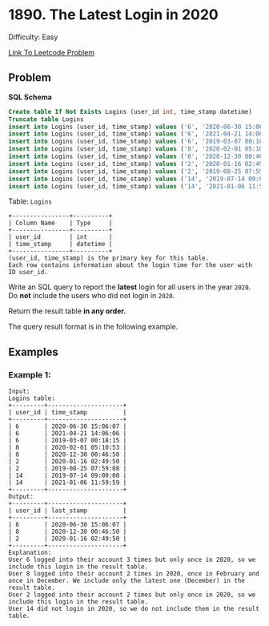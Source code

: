 # 1890. The Latest Login in 2020
Difficulty: Easy

[Link To Leetcode Problem](https://leetcode.com/problems/calculate-special-bonus/)

## Problem
**SQL Schema**
```sql
Create table If Not Exists Logins (user_id int, time_stamp datetime)
Truncate table Logins
insert into Logins (user_id, time_stamp) values ('6', '2020-06-30 15:06:07')
insert into Logins (user_id, time_stamp) values ('6', '2021-04-21 14:06:06')
insert into Logins (user_id, time_stamp) values ('6', '2019-03-07 00:18:15')
insert into Logins (user_id, time_stamp) values ('8', '2020-02-01 05:10:53')
insert into Logins (user_id, time_stamp) values ('8', '2020-12-30 00:46:50')
insert into Logins (user_id, time_stamp) values ('2', '2020-01-16 02:49:50')
insert into Logins (user_id, time_stamp) values ('2', '2019-08-25 07:59:08')
insert into Logins (user_id, time_stamp) values ('14', '2019-07-14 09:00:00')
insert into Logins (user_id, time_stamp) values ('14', '2021-01-06 11:59:59')
```

Table: `Logins`
```
+----------------+----------+
| Column Name    | Type     |
+----------------+----------+
| user_id        | int      |
| time_stamp     | datetime |
+----------------+----------+
(user_id, time_stamp) is the primary key for this table.
Each row contains information about the login time for the user with ID user_id.
```

Write an SQL query to report the **latest** login for all users in the year `2020`. Do **not** include the users who did not login in `2020`.

Return the result table **in any order.**

The query result format is in the following example.

## Examples
### Example 1:
```
Input: 
Logins table:
+---------+---------------------+
| user_id | time_stamp          |
+---------+---------------------+
| 6       | 2020-06-30 15:06:07 |
| 6       | 2021-04-21 14:06:06 |
| 6       | 2019-03-07 00:18:15 |
| 8       | 2020-02-01 05:10:53 |
| 8       | 2020-12-30 00:46:50 |
| 2       | 2020-01-16 02:49:50 |
| 2       | 2019-08-25 07:59:08 |
| 14      | 2019-07-14 09:00:00 |
| 14      | 2021-01-06 11:59:59 |
+---------+---------------------+
Output: 
+---------+---------------------+
| user_id | last_stamp          |
+---------+---------------------+
| 6       | 2020-06-30 15:06:07 |
| 8       | 2020-12-30 00:46:50 |
| 2       | 2020-01-16 02:49:50 |
+---------+---------------------+
Explanation: 
User 6 logged into their account 3 times but only once in 2020, so we include this login in the result table.
User 8 logged into their account 2 times in 2020, once in February and once in December. We include only the latest one (December) in the result table.
User 2 logged into their account 2 times but only once in 2020, so we include this login in the result table.
User 14 did not login in 2020, so we do not include them in the result table.
```